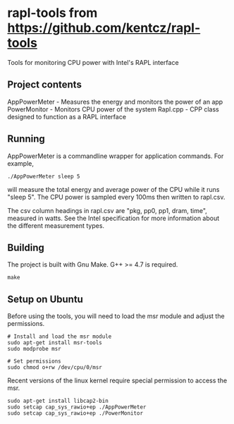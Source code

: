 rapl-tools from https://github.com/kentcz/rapl-tools
==========

Tools for monitoring CPU power with Intel's RAPL interface

Project contents
-------
AppPowerMeter - Measures the energy and monitors the power of an app
PowerMonitor  - Monitors CPU power of the system 
Rapl.cpp      - CPP class designed to function as a RAPL interface 

Running
-------
AppPowerMeter is a commandline wrapper for application commands. For example,
```
./AppPowerMeter sleep 5
```
will measure the total energy and average power of the CPU while it runs "sleep 5". The CPU power is sampled every 100ms then written to rapl.csv. 

The csv column headings in rapl.csv are "pkg, pp0, pp1, dram, time", measured in watts. See the Intel specification for more information about the different measurement types. 

Building
-------
The project is built with Gnu Make. G++ >= 4.7 is required.

```
make
```

Setup on Ubuntu
-------
Before using the tools, you will need to load the msr module and adjust the permissions.

```
# Install and load the msr module
sudo apt-get install msr-tools
sudo modprobe msr

# Set permissions
sudo chmod o+rw /dev/cpu/0/msr
```
Recent versions of the linux kernel require special permission to access the msr.
```
sudo apt-get install libcap2-bin
sudo setcap cap_sys_rawio+ep ./AppPowerMeter
sudo setcap cap_sys_rawio+ep ./PowerMonitor
```
